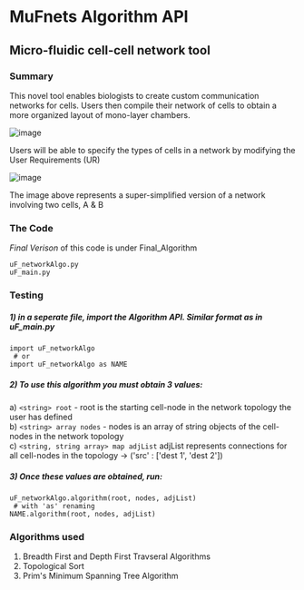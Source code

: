 # MuFnets Algorithm API
## Micro-fluidic cell-cell network tool

### Summary
This novel tool enables biologists to create custom communication networks for cells. Users then compile their network of cells to obtain a more organized layout of mono-layer chambers.

![image](https://user-images.githubusercontent.com/54071115/214073247-e092e1fc-da72-4d30-9473-e0da6402f6ae.png)

Users will be able to specify the types of cells in a network by modifying the User Requirements (UR)

![image](https://user-images.githubusercontent.com/54071115/214073527-321b7952-e651-4312-bbf8-c9873b84c8b8.png)

The image above represents a super-simplified version of a network involving two cells, A & B

### The Code

*Final Verison* of this code is under Final_Algorithm
```
uF_networkAlgo.py
uF_main.py
```

### Testing

##### 1) in a seperate file, import the Algorithm API. Similar format as in uF_main.py
```
import uF_networkAlgo
 # or
import uF_networkAlgo as NAME
```
##### 2) To use this algorithm you must obtain 3 values:<br>
  a) ```<string> root``` - root is the starting cell-node in the network topology the user has defined<br>
  b) ```<string> array nodes``` - nodes is an array of string objects of the cell-nodes in the network topology<br>
  c) ```<string, string array> map adjList``` adjList represents connections for all cell-nodes in the topology -> ('src' : ['dest 1', 'dest 2'])<br>

##### 3) Once these values are obtained, run:<br>
```
uF_networkAlgo.algorithm(root, nodes, adjList)
 # with 'as' renaming
NAME.algorithm(root, nodes, adjList)
```

### Algorithms used
1) Breadth First and Depth First Travseral Algorithms<br>
2) Topological Sort<br>
3) Prim's Minimum Spanning Tree Algorithm<br>
